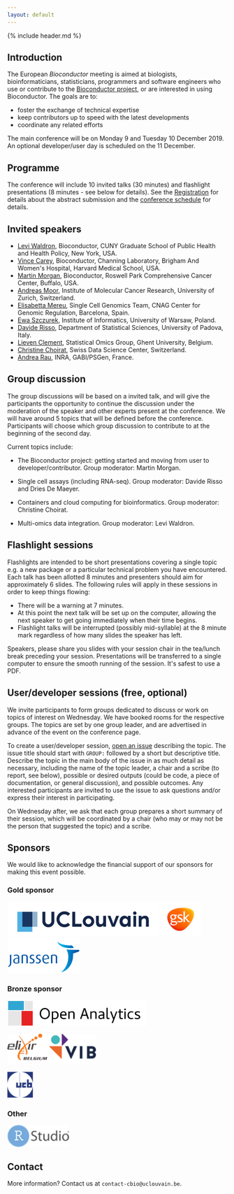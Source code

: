 ```yaml
---
layout: default
---
```


{% include header.md %}

## Introduction

The European _Bioconductor_ meeting is aimed at biologists,
bioinformaticians, statisticians, programmers and software engineers
who use or contribute to the [Bioconductor
project](https://www.bioconductor.org/), or are interested in using
Bioconductor. The goals are to:

- foster the exchange of technical expertise
- keep contributors up to speed with the latest developments
- coordinate any related efforts

The main conference will be on Monday 9 and Tuesday 10
December 2019. An optional developer/user day is scheduled on the 11
December.

## Programme

The conference will include 10 invited talks (30 minutes) and
flashlight presentations (8 minutes - see below for details). See the
[Registration](./registration) for details about the abstract
submission and the [conference schedule](./conference_schedule) for
details.

## Invited speakers

- [Levi Waldron](https://waldronlab.io/), Bioconductor, CUNY Graduate
  School of Public Health and Health Policy, New York, USA.
- [Vince
  Carey](https://connects.catalyst.harvard.edu/Profiles/display/Person/42421),
  Bioconductor, Channing Laboratory, Brigham And Women's Hospital,
  Harvard Medical School, USA.
- [Martin Morgan](https://www.roswellpark.org/martin-morgan),
  Bioconductor, Roswell Park Comprehensive Cancer Center, Buffalo, USA.
- [Andreas
  Moor](https://www.imcr.uzh.ch/en/research/Moor/Team/Moor.html),
  Institute of Molecular Cancer Research, University of Zurich, Switzerland.
- [Elisabetta Mereu](https://elisabettamereu.netlify.com/), Single
  Cell Genomics Team, CNAG Center for Genomic Regulation, Barcelona, Spain.
- [Ewa Szczurek](https://www.mimuw.edu.pl/~szczurek/), Institute of
  Informatics, University of Warsaw, Poland.
- [Davide Risso](https://drisso.github.io/), Department of Statistical
  Sciences, University of Padova, Italy.
- [Lieven Clement](https://statomics.github.io/pages/about),
  Statistical Omics Group, Ghent University, Belgium.
- [Christine Choirat](https://scholar.harvard.edu/cchoirat/home),
  Swiss Data Science Center, Switzerland.
- [Andrea Rau](https://www.andrea-rau.com/), INRA, GABI/PSGen, France.

## Group discussion

The group discussions will be based on a invited talk, and will give
the participants the opportunity to continue the discussion under the
moderation of the speaker and other experts present at the
conference. We will have around 5 topics that will be defined before
the conference. Participants will choose which group discussion to
contribute to at the beginning of the second day.

Current topics include:

- The Bioconductor project: getting started and moving from user to
  developer/contributor. Group moderator: Martin Morgan.

- Single cell assays (including RNA-seq). Group moderator: Davide
  Risso and Dries De Maeyer.

- Containers and cloud computing for bioinformatics. Group moderator:
  Christine Choirat.

- Multi-omics data integration. Group moderator: Levi Waldron.


## Flashlight sessions

Flashlights are intended to be short presentations covering a single
topic e.g. a new package or a particular technical problem you have
encountered. Each talk has been allotted 8 minutes and presenters
should aim for approximately 6 slides. The following rules will apply
in these sessions in order to keep things flowing:

- There will be a warning at 7 minutes.
- At this point the next talk will be set up on the computer, allowing
  the next speaker to get going immediately when their time begins.
- Flashlight talks will be interrupted (possibly mid-syllable) at the
  8 minute mark regardless of how many slides the speaker has left.

Speakers, please share you slides with your session chair in the
tea/lunch break preceding your session. Presentations will be
transferred to a single computer to ensure the smooth running of the
session. It's safest to use a PDF.

## User/developer sessions (free, optional)

We invite participants to form groups dedicated to discuss or work on
topics of interest on Wednesday. We have booked rooms for the
respective groups. The topics are set by one group leader, and are
advertised in advance of the event on the conference page.

To create a user/developer session, [open an
issue](https://github.com/Bioconductor/EuroBioc2019/issues) describing
the topic. The issue title should start with `GROUP:` followed by a
short but descriptive title. Describe the topic in the main body of
the issue in as much detail as necessary, including the name of the
topic leader, a chair and a scribe (to report, see below), possible or
desired outputs (could be code, a piece of documentation, or general
discussion), and possible outcomes. Any interested participants are
invited to use the issue to ask questions and/or express their
interest in participating.

On Wednesday after, we ask that each group prepares a short summary of
their session, which will be coordinated by a chair (who may or may
not be the person that suggested the topic) and a scribe.


## Sponsors

We would like to acknowledge the financial support of our sponsors for
making this event possible.

### Gold sponsor

<img height="80" src="images/UCLouvain.jpg">

<img height="80" src="images/GSK.jpg">

<img height="80" src="images/janssen.png">

### Bronze sponsor

<img height="60" src="images/openanalytics.png">

<img height="70" src="images/elixirbe.jpg"><img height="70" src="images/vib.png">

<img height="60" src="images/UCB.png">

### Other

<img height="50" src="images/rstudio.png">

## Contact

More information? Contact us at `contact-cbio@uclouvain.be`.
